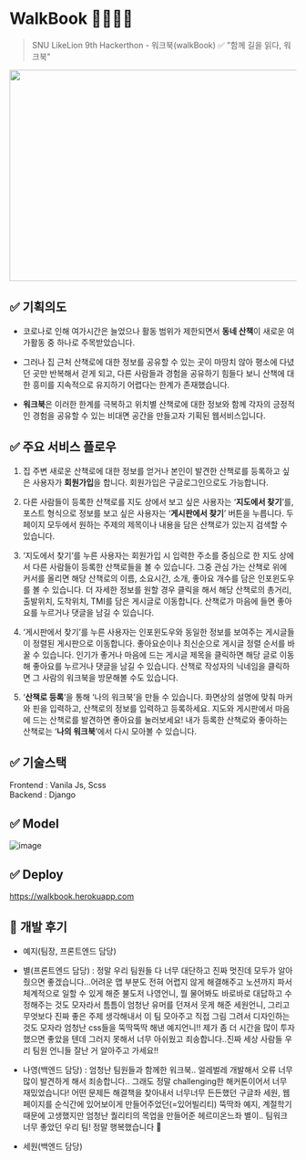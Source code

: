 # WalkBook 🏃‍♂️🏃‍♀️
> SNU LikeLion 9th Hackerthon - 워크북(walkBook)
✅ "함께 길을 읽다, 워크북"
<img src="https://user-images.githubusercontent.com/76577426/126854973-76a95cd5-cd65-4e14-89cf-01dd4825c455.png"  width="700" height="370">

✅ 기획의도
---
- 코로나로 인해 여가시간은 늘었으나 활동 범위가 제한되면서 **동네 산책**이 새로운 여가활동 중 하나로 주목받았습니다.

- 그러나 집 근처 산책로에 대한 정보를 공유할 수 있는 곳이 마땅치 않아 평소에 다녔던 곳만 반복해서 걷게 되고, 다른 사람들과 경험을 공유하기 힘들다 보니 산책에 대한 흥미를 지속적으로 유지하기 어렵다는 한계가 존재했습니다.

- **워크북**은 이러한 한계를 극복하고 위치별 산책로에 대한 정보와 함께 각자의 긍정적인 경험을 공유할 수 있는 비대면 공간을 만들고자 기획된 웹서비스입니다.
    
✅ 주요 서비스 플로우
---
1. 집 주변 새로운 산책로에 대한 정보를 얻거나 본인이 발견한 산책로를 등록하고 싶은 사용자가 **회원가입**을 합니다. 회원가입은 구글로그인으로도 가능합니다.  

2. 다른 사람들이 등록한 산책로를 지도 상에서 보고 싶은 사용자는 ‘**지도에서 찾기**’를, 포스트 형식으로 정보를 보고 싶은 사용자는 ‘**게시판에서 찾기**’ 버튼을 누릅니다. 두 페이지 모두에서 원하는 주제의 제목이나 내용을 담은 산책로가 있는지 검색할 수 있습니다.  

3. ‘지도에서 찾기’를 누른 사용자는 회원가입 시 입력한 주소를 중심으로 한 지도 상에서 다른 사람들이 등록한 산책로들을 볼 수 있습니다. 그중 관심 가는 산책로 위에 커서를 올리면 해당 산책로의 이름, 소요시간, 소개, 좋아요 개수를 담은 인포윈도우를 볼 수 있습니다. 더 자세한 정보를 원할 경우 클릭을 해서 해당 산책로의 총거리, 출발위치, 도착위치, TMI를 담은 게시글로 이동합니다. 산책로가 마음에 들면 좋아요를 누르거나 댓글을 남길 수 있습니다.  

4. ‘게시판에서 찾기’를 누른 사용자는 인포윈도우와 동일한 정보를 보여주는 게시글들이 정렬된 게시판으로 이동합니다. 좋아요순이나 최신순으로 게시글 정렬 순서를 바꿀 수 있습니다. 인기가 좋거나 마음에 드는 게시글 제목을 클릭하면 해당 글로 이동해 좋아요를 누르거나 댓글을 남길 수 있습니다. 산책로 작성자의 닉네임을 클릭하면 그 사람의 워크북을 방문해볼 수도 있습니다.  

5. ‘**산책로 등록**’을 통해 ‘나의 워크북’을 만들 수 있습니다. 화면상의 설명에 맞춰 마커와 핀을 입력하고, 산책로의 정보를 입력하고 등록하세요. 지도와 게시판에서 마음에 드는 산책로를 발견하면 좋아요를 눌러보세요! 내가 등록한 산책로와 좋아하는 산책로는 ‘**나의 워크북**’에서 다시 모아볼 수 있습니다.
  
✅ 기술스택
---
Frontend : Vanila Js, Scss    
Backend : Django    
  
  
✅ Model
---
![image](https://user-images.githubusercontent.com/52378625/126783361-5feb2977-68dc-4e6b-a6d2-cb99a73ec07e.png)


✅ Deploy
---
https://walkbook.herokuapp.com

💚 개발 후기
---
- 예지(팀장, 프론트엔드 담당)   

- 별(프론트엔드 담당) : 정말 우리 팀원들 다 너무 대단하고 진짜 멋진데 모두가 알아줬으면 좋겠습니다...어려운 맵 부분도 전혀 어렵지 않게 해결해주고 노션까지 파서 체계적으로 일할 수 있게 해준 불도저 나영언니, 뭘 물어봐도 바로바로 대답하고 수정해주는 것도 모자라서 틈틈이 엄청난 유머를 던져서 웃게 해준 세원언니, 그리고 무엇보다 진짜 좋은 주제 생각해내서 이 팀 모아주고 직접 그림 그려서 디자인하는 것도 모자라 엄청난 css들을 뚝딱뚝딱 해낸 예지언니!! 제가 좀 더 시간을 많이 투자했으면 좋았을 텐데 그러지 못해서 너무 아쉬웠고 죄송합니다..진짜 세상 사람들 우리 팀원 언니들 잘난 거 알아주고 가세요!!

- 나영(백엔드 담당) : 엄청난 팀원들과 함께한 워크북.. 얼레벌레 개발해서 오류 너무 많이 발견하게 해서 죄송합니다.. 그래도 정말 challenging한 해커톤이어서 너무 재밌었습니다! 어떤 문제든 해결책을 찾아내서 너무너무 든든했던 구글좌 세원, 웹페이지를 순식간에 있어보이게 만들어주었던(=있어빌리티) 뚝딱좌 예지, 계절학기 때문에 고생했지만 엄청난 퀄리티의 목업을 만들어준 헤르미온느좌 별이.. 팀워크 너무 좋았던 우리 팀! 정말 행복했습니다 🤍

- 세원(백엔드 담당)   

